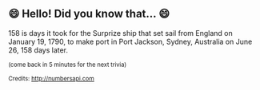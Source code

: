 ## :smile: Hello! Did you know that... :smile:
158 is days it took for the Surprize ship that set sail from England on January 19, 1790, to make port in Port Jackson, Sydney, Australia on June 26, 158 days later.

<sup>(come back in 5 minutes for the next trivia)</sup>


<sup>Credits: http://numbersapi.com</sup>
